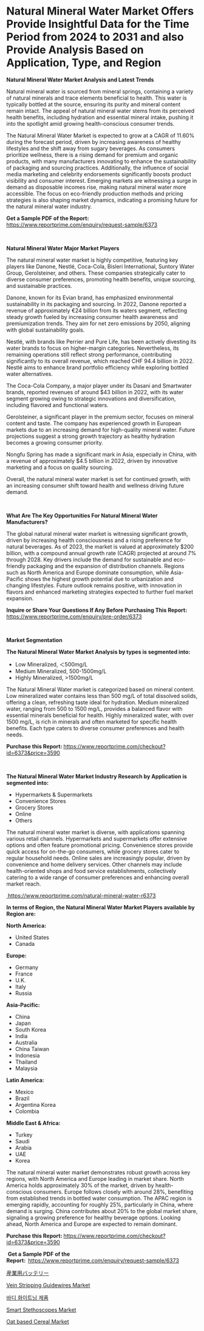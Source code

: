 <p><h1>Natural Mineral Water Market Offers Provide Insightful Data for the Time Period from 2024 to 2031 and also Provide Analysis Based on Application, Type, and Region</h1></p><p><strong>Natural Mineral Water Market Analysis and Latest Trends</strong></p>
<p><p>Natural mineral water is sourced from mineral springs, containing a variety of natural minerals and trace elements beneficial to health. This water is typically bottled at the source, ensuring its purity and mineral content remain intact. The appeal of natural mineral water stems from its perceived health benefits, including hydration and essential mineral intake, pushing it into the spotlight amid growing health-conscious consumer trends.</p><p>The Natural Mineral Water Market is expected to grow at a CAGR of 11.60% during the forecast period, driven by increasing awareness of healthy lifestyles and the shift away from sugary beverages. As consumers prioritize wellness, there is a rising demand for premium and organic products, with many manufacturers innovating to enhance the sustainability of packaging and sourcing practices. Additionally, the influence of social media marketing and celebrity endorsements significantly boosts product visibility and consumer interest. Emerging markets are witnessing a surge in demand as disposable incomes rise, making natural mineral water more accessible. The focus on eco-friendly production methods and pricing strategies is also shaping market dynamics, indicating a promising future for the natural mineral water industry.</p></p>
<p><strong>Get a Sample PDF of the Report:&nbsp;</strong> <a href="https://www.reportprime.com/enquiry/request-sample/6373">https://www.reportprime.com/enquiry/request-sample/6373</a></p>
<p>&nbsp;</p>
<p><strong>Natural Mineral Water Major Market Players</strong></p>
<p><p>The natural mineral water market is highly competitive, featuring key players like Danone, Nestlé, Coca-Cola, Bisleri International, Suntory Water Group, Gerolsteiner, and others. These companies strategically cater to diverse consumer preferences, promoting health benefits, unique sourcing, and sustainable practices.</p><p>Danone, known for its Evian brand, has emphasized environmental sustainability in its packaging and sourcing. In 2022, Danone reported a revenue of approximately €24 billion from its waters segment, reflecting steady growth fueled by increasing consumer health awareness and premiumization trends. They aim for net zero emissions by 2050, aligning with global sustainability goals.</p><p>Nestlé, with brands like Perrier and Pure Life, has been actively divesting its water brands to focus on higher-margin categories. Nevertheless, its remaining operations still reflect strong performance, contributing significantly to its overall revenue, which reached CHF 94.4 billion in 2022. Nestlé aims to enhance brand portfolio efficiency while exploring bottled water alternatives.</p><p>The Coca-Cola Company, a major player under its Dasani and Smartwater brands, reported revenues of around $43 billion in 2022, with its water segment growing owing to strategic innovations and diversification, including flavored and functional waters.</p><p>Gerolsteiner, a significant player in the premium sector, focuses on mineral content and taste. The company has experienced growth in European markets due to an increasing demand for high-quality mineral water. Future projections suggest a strong growth trajectory as healthy hydration becomes a growing consumer priority.</p><p>Nongfu Spring has made a significant mark in Asia, especially in China, with a revenue of approximately $4.5 billion in 2022, driven by innovative marketing and a focus on quality sourcing.</p><p>Overall, the natural mineral water market is set for continued growth, with an increasing consumer shift toward health and wellness driving future demand.</p></p>
<p>&nbsp;</p>
<p><strong>What Are The Key Opportunities For Natural Mineral Water Manufacturers?</strong></p>
<p><p>The global natural mineral water market is witnessing significant growth, driven by increasing health consciousness and a rising preference for natural beverages. As of 2023, the market is valued at approximately $200 billion, with a compound annual growth rate (CAGR) projected at around 7% through 2028. Key drivers include the demand for sustainable and eco-friendly packaging and the expansion of distribution channels. Regions such as North America and Europe dominate consumption, while Asia-Pacific shows the highest growth potential due to urbanization and changing lifestyles. Future outlook remains positive, with innovation in flavors and enhanced marketing strategies expected to further fuel market expansion.</p></p>
<p><strong>Inquire or Share Your Questions If Any Before Purchasing This Report:</strong> <a href="https://www.reportprime.com/enquiry/pre-order/6373">https://www.reportprime.com/enquiry/pre-order/6373</a></p>
<p>&nbsp;</p>
<p><strong>Market Segmentation</strong></p>
<p><strong>The Natural Mineral Water Market Analysis by types is segmented into:</strong></p>
<p><ul><li>Low Mineralized, ＜500mg/L</li><li>Medium Mineralized, 500-1500mg/L</li><li>Highly Mineralized, >1500mg/L</li></ul></p>
<p><p>The Natural Mineral Water market is categorized based on mineral content. Low mineralized water contains less than 500 mg/L of total dissolved solids, offering a clean, refreshing taste ideal for hydration. Medium mineralized water, ranging from 500 to 1500 mg/L, provides a balanced flavor with essential minerals beneficial for health. Highly mineralized water, with over 1500 mg/L, is rich in minerals and often marketed for specific health benefits. Each type caters to diverse consumer preferences and health needs.</p></p>
<p><strong>Purchase this Report:&nbsp;</strong><a href="https://www.reportprime.com/checkout?id=6373&price=3590">https://www.reportprime.com/checkout?id=6373&price=3590</a></p>
<p>&nbsp;</p>
<p><strong>The Natural Mineral Water Market Industry Research by Application is segmented into:</strong></p>
<p><ul><li>Hypermarkets & Supermarkets</li><li>Convenience Stores</li><li>Grocery Stores</li><li>Online</li><li>Others</li></ul></p>
<p><p>The natural mineral water market is diverse, with applications spanning various retail channels. Hypermarkets and supermarkets offer extensive options and often feature promotional pricing. Convenience stores provide quick access for on-the-go consumers, while grocery stores cater to regular household needs. Online sales are increasingly popular, driven by convenience and home delivery services. Other channels may include health-oriented shops and food service establishments, collectively catering to a wide range of consumer preferences and enhancing overall market reach.</p></p>
<p><a href="https://www.reportprime.com/natural-mineral-water-r6373">&nbsp;https://www.reportprime.com/natural-mineral-water-r6373</a></p>
<p><strong>In terms of Region, the Natural Mineral Water Market Players available by Region are:</strong></p>
<p>
    <p> <strong> North America: </strong>
        <ul>
            <li>United States</li>
            <li>Canada</li>
        </ul>
        </p> 
    <p> <strong> Europe: </strong>
        <ul>
            <li>Germany</li>
            <li>France</li>
            <li>U.K.</li>
            <li>Italy</li>
            <li>Russia</li>
        </ul>
        </p> 
    <p> <strong> Asia-Pacific: </strong>
        <ul>
            <li>China</li>
            <li>Japan</li>
            <li>South Korea</li>
            <li>India</li>
            <li>Australia</li>
            <li>China Taiwan</li>
            <li>Indonesia</li>
            <li>Thailand</li>
            <li>Malaysia</li>
        </ul>
        </p> 
    <p> <strong> Latin America: </strong>
        <ul>
            <li>Mexico</li>
            <li>Brazil</li>
            <li>Argentina Korea</li>
            <li>Colombia</li>
        </ul>
        </p> 
    <p> <strong> Middle East & Africa: </strong>
        <ul>
            <li>Turkey</li>
            <li>Saudi</li>
            <li>Arabia</li>
            <li>UAE</li>
            <li>Korea</li>
        </ul>
    </p>
    </p>
<p><p>The natural mineral water market demonstrates robust growth across key regions, with North America and Europe leading in market share. North America holds approximately 30% of the market, driven by health-conscious consumers. Europe follows closely with around 28%, benefiting from established trends in bottled water consumption. The APAC region is emerging rapidly, accounting for roughly 25%, particularly in China, where demand is surging. China contributes about 20% to the global market share, signaling a growing preference for healthy beverage options. Looking ahead, North America and Europe are expected to remain dominant.</p></p>
<p><strong>Purchase this Report: </strong><a href="https://www.reportprime.com/checkout?id=6373&price=3590">https://www.reportprime.com/checkout?id=6373&price=3590</a></p>
<p>&nbsp;<strong>Get a Sample PDF of the Report:&nbsp;&nbsp;</strong><a href="https://www.reportprime.com/enquiry/request-sample/6373">https://www.reportprime.com/enquiry/request-sample/6373</a></p>
<p><strong></strong></p>
<p><p><a href="https://medium.com/@raap8632/%E7%94%A3%E6%A5%AD%E7%94%A8%E3%83%90%E3%83%83%E3%83%86%E3%83%AA%E3%83%BC%E5%B8%82%E5%A0%B4-2024%E5%B9%B4%E3%81%8B%E3%82%892031%E5%B9%B4%E3%81%BE%E3%81%A7%E3%81%AE%E4%B8%96%E7%95%8C%E3%81%8A%E3%82%88%E3%81%B3%E5%9C%B0%E5%9F%9F%E5%88%86%E6%9E%90-adef881fc707">産業用バッテリー</a></p><p><a href="https://issuu.com/reportprime-2/docs/vein-stripping-guidewires-market-si_ecb312ebe901e7">Vein Stripping Guidewires Market</a></p><p><a href="https://medium.com/@sadieelliott97/%EC%8B%A0%EC%B2%B4-%EB%AF%B8%EB%B0%B1-%EC%A0%9C%ED%92%88-%EC%82%B0%EC%97%85-%EB%B6%80%EB%AC%B8-%EC%8B%9C%EC%9E%A5-%EC%97%AD%ED%95%99-%EB%B0%8F-%ED%96%A5%ED%9B%84-%EC%8B%9C%EB%82%98%EB%A6%AC%EC%98%A4-2024-2031-b14fc59fde1a">바디 화이트닝 제품</a></p><p><a href="https://medium.com/@anggimontokjleb_6541/what-innovations-are-shaping-the-smart-stethoscopes-market-1596791d81b5">Smart Stethoscopes Market</a></p><p><a href="https://github.com/bmorecock/Market-Research-Report-List-5/blob/main/oat-based-cereal-market.md">Oat based Cereal Market</a></p></p>